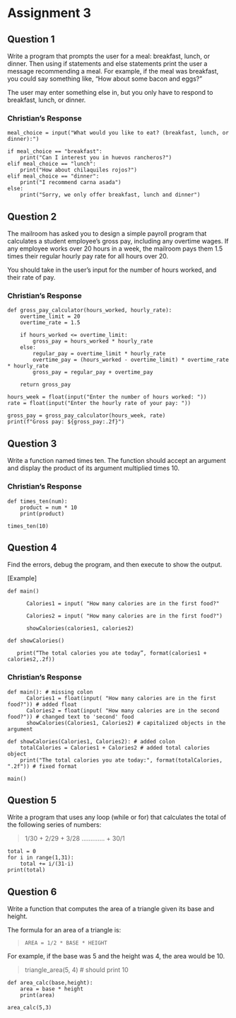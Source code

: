 # Assignment 3

## Question 1

Write a program that prompts the user for a meal: breakfast, lunch, or dinner. Then using if statements and else statements print the user a message recommending a meal. For example, if the meal was breakfast, you could say something like, “How about some bacon and eggs?”

The user may enter something else in, but you only have to respond to breakfast, lunch, or dinner.

### Christian’s Response

```
meal_choice = input("What would you like to eat? (breakfast, lunch, or dinner):")

if meal_choice == "breakfast":
    print("Can I interest you in huevos rancheros?")
elif meal_choice == "lunch":
    print("How about chilaquiles rojos?")
elif meal_choice == "dinner":
    print("I recommend carna asada")
else:
    print("Sorry, we only offer breakfast, lunch and dinner")
```

## Question 2

The mailroom has asked you to design a simple payroll program that calculates a student employee’s gross pay, including any overtime wages. If any employee works over 20 hours in a week, the mailroom pays them 1.5 times their regular hourly pay rate for all hours over 20.

You should take in the user’s input for the number of hours worked, and their rate of pay.

### Christian’s Response

```
def gross_pay_calculator(hours_worked, hourly_rate):
    overtime_limit = 20
    overtime_rate = 1.5
    
    if hours_worked <= overtime_limit:
        gross_pay = hours_worked * hourly_rate
    else:
        regular_pay = overtime_limit * hourly_rate
        overtime_pay = (hours_worked - overtime_limit) * overtime_rate * hourly_rate
        gross_pay = regular_pay + overtime_pay
    
    return gross_pay

hours_week = float(input("Enter the number of hours worked: "))
rate = float(input("Enter the hourly rate of your pay: "))

gross_pay = gross_pay_calculator(hours_week, rate)
print(f"Gross pay: ${gross_pay:.2f}")
```

## Question 3

Write a function named times ten. The function should accept an argument and display the product of its argument multiplied times 10.

### Christian’s Response

```
def times_ten(num):
    product = num * 10
    print(product)

times_ten(10)
```

## Question 4

Find the errors, debug the program, and then execute to show the output.

[Example]

`def main()`

`      Calories1 = input( "How many calories are in the first food?"`

`      Calories2 = input( "How many calories are in the first food?")`

`      showCalories(calories1, calories2)`

`def showCalories()   `

`   print(“The total calories you ate today”, format(calories1 + calories2,.2f))`

### 

### Christian’s Response

```
def main(): # missing colon
      Calories1 = float(input( "How many calories are in the first food?")) # added float
      Calories2 = float(input( "How many calories are in the second food?")) # changed text to 'second' food
      showCalories(Calories1, Calories2) # capitalized objects in the argument

def showCalories(Calories1, Calories2): # added colon
    totalCalories = Calories1 + Calories2 # added total calories object
    print("The total calories you ate today:", format(totalCalories, ".2f")) # fixed format

main()
```

## Question 5

Write a program that uses any loop (while or for) that calculates the total of the following series of numbers:

>   1/30 + 2/29 + 3/28 ............. + 30/1

```
total = 0
for i in range(1,31):
    total += i/(31-i)
print(total)
```

## Question 6

Write a function that computes the area of a triangle given its base and height.

The formula for an area of a triangle is:

>   `AREA = 1/2 * BASE * HEIGHT`

For example, if the base was 5 and the height was 4, the area would be 10.

>   triangle_area(5, 4) \# should print 10

```
def area_calc(base,height):
    area = base * height
    print(area)

area_calc(5,3)
```

